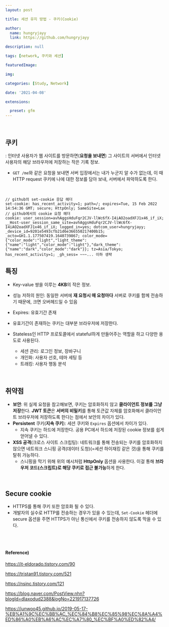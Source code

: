 ```yaml
---
layout: post

title: 세션 유지 방법 - 쿠키(Cookie)

author: 
  name: hungryjayy
  link: https://github.com/hungryjayy

description: null

tags: [network, 쿠키와 세션]

featuredImage: 

img: 

categories: [Study, Network]

date: '2021-04-08'

extensions:

  preset: gfm
---
```


<br>

## 쿠키

: 인터넷 사용자가 웹 사이트를 방문하면(**요청을 보내면**) 그 사이트의 서버에서 인터넷 사용자의 해당 브라우저에 저장하는 작은 기록 정보.

* `GET /me`와 같은 요청을 보내면 서버 입장에서는 내가 누군지 알 수가 없는데, 이 때 HTTP request 쿠키에 나에 대한 정보를 담아 보내, 서버에서 파악하도록 한다.

<br>

```http
// github의 set-cookie 응답 헤더
set-cookie: has_recent_activity=1; path=/; expires=Tue, 15 Feb 2022 14:54:36 GMT; secure; HttpOnly; SameSite=Lax
// github에서의 cookie 요청 헤더
cookie: user_session=avhAggsHduFqr2CJV-llWc6fX-I4iAO2oadXFJ1x46_if_iX; __Host-user_session_same_site=avhAggsHduFqr2CJV-llWc6fX-I4iAO2oadXFJ1x46_if_iX; logged_in=yes; dotcom_user=hungryjayy; _device_id=9201e5493cfb21d6e366550217400b15; _octo=GH1.1.177507419.1640739867; color_mode={"color_mode":"light","light_theme":{"name":"light","color_mode":"light"},"dark_theme":{"name":"dark","color_mode":"dark"}}; tz=Asia/Tokyo; has_recent_activity=1; _gh_sess= ~~~... 이하 생략
```

## 특징

* Key-value 쌍을 이루는 **4KB**의 작은 정보.

* 성능 저하의 원인: 동일한 서버에 **재 요청시 매 요청마다** 서버로 쿠키를 함께 전송하기 때문에, 크면 오버헤드일 수 있음
* Expires: 유효기간 존재
* 유효기간이 존재하는 쿠키는 대부분 브라우저에 저장한다.
* Stateless인 HTTP 프로토콜에서 stateful하게 만들어주는 역할을 하고 다양한 용도로 사용된다.
  * 세션 관리: 로그인 정보, 장바구니
  * 개인화: 사용자 선호, 테마 세팅 등
  * 트래킹: 사용자 행동 분석

<br>

## 취약점

* **보안**: 위 실제 요청을 참고해보면, 쿠키는 암호화하지 않고 **클라이언트 정보를 그냥 저장**한다. **JWT 토큰**은 **서버의 비밀키**를 통해 토큰값 자체를 암호화해서 클라이언트 브라우저에 저장하도록 한다는 점에서 보안의 차이가 있다.
* **Persistent** 쿠키(**지속 쿠키**): 세션 쿠키와 `Expires` 옵션에서 차이가 있다.
  * 지속 쿠키는 하드에 저장한다. 공용 PC에서 하드에 저장된 cookie 정보를 쉽게 얻어낼 수 있다.
* **XSS 공격**(크로스 사이트 스크립팅): 네트워크를 통해 전송되는 쿠키를 암호화하지 않으면 네트워크 스니핑 공격(데이터 도청)(=세션 하이재킹 같은 것)을 통해 쿠키를 탈취 가능하다.
  * 스니핑을 막기 위해 위의 예시처럼 **HttpOnly** 옵션을 사용한다. 이걸 통해 **브라우저 코드(스크립트)로 해당 쿠키로 접근 불가능**하게 한다.

<br>

## Secure cookie

* HTTPS를 통해 쿠키 또한 암호화 될 수 있다.
* 개발자의 실수로 HTTP를 전송하는 경우가 있을 수 있는데, `Set-Cookie` 헤더에 secure 옵션을 주면 HTTPS가 아닌 통신에서 쿠키를 전송하지 않도록 막을 수 있다.

<br><br>

#### Reference)

https://it-eldorado.tistory.com/90

https://tristan91.tistory.com/521

https://nsinc.tistory.com/121

https://blog.naver.com/PostView.nhn?blogId=dlaxodud2388&logNo=221917137726

https://junwoo45.github.io/2019-05-17-%EB%A1%9C%EC%BB%AC_%EC%84%B8%EC%85%98%EC%8A%A4%ED%86%A0%EB%A6%AC%EC%A7%80_%EC%BF%A0%ED%82%A4/